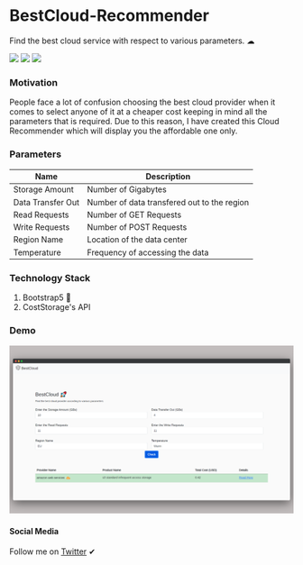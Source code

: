 # BestCloud-Recommender
Find the best cloud service with respect to various parameters. ☁


![](https://img.shields.io/github/languages/top/iSumitBanik/BestCloud-Recommender?style=flat-square) ![](https://img.shields.io/github/languages/code-size/iSumitBanik/BestCloud-Recommender?style=flat-square) ![](https://img.shields.io/github/last-commit/iSumitBanik/BestCloud-Recommender)
### Motivation

People face a lot of confusion choosing the best cloud provider when it comes to select anyone of it at a cheaper cost keeping in mind all the parameters that is required. Due to this reason, I have created this Cloud Recommender which will display you the affordable one only.

### Parameters
| Name         | Description                                 |
|-------------------|---------------------------------------------|
| Storage Amount    | Number of Gigabytes                         |
| Data Transfer Out | Number of data transfered out to the region |
| Read Requests     | Number of GET Requests                      |
| Write Requests    | Number of POST Requests                     |
| Region Name       | Location of the data center                 |
| Temperature       | Frequency of accessing the data             |
### Technology Stack

1. Bootstrap5 🎨
2. CostStorage's API

### Demo

![](https://raw.githubusercontent.com/iSumitBanik/BestCloud-Recommender/master/src/img/demo.png)

#### Social Media

Follow me on [Twitter](https://twitter.com/TheSumitBanik) ✔
